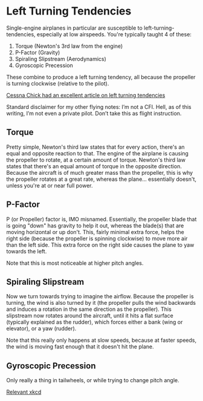 # Left Turning Tendencies

Single-engine airplanes in particular are susceptible to left-turning-tendencies, especially at low airspeeds. You're typically taught 4 of these:

1. Torque (Newton's 3rd law from the engine)
2. P-Factor (Gravity)
3. Spiraling Slipstream (Aerodynamics)
4. Gyroscopic Precession

These combine to produce a left turning tendency, all because the propeller is turning clockwise (relative to the pilot).

[Cessna Chick had an excellent article on left turning tendencies](https://cessnachick.com/2016/06/01/left-turning-tendencies/)

Standard disclaimer for my other flying notes: I’m not a CFI. Hell, as of this writing, I’m not even a private pilot. Don’t take this as flight instruction.

## Torque

Pretty simple, Newton's third law states that for every action, there's an equal and opposite reaction to that. The engine of the airplane is causing the propeller to rotate, at a certain amount of torque. Newton's third law states that there's an equal amount of torque in the opposite direction. Because the aircraft is of much greater mass than the propeller, this is why the propeller rotates at a great rate, whereas the plane... essentially doesn't, unless you're at or near full power.

## P-Factor

P (or Propeller) factor is, IMO misnamed. Essentially, the propeller blade that is going "down" has gravity to help it out, whereas the blade(s) that are moving horizontal or up don't. This, fairly minimal extra force, helps the right side (because the propeller is spinning clockwise) to move more air than the left side. This extra force on the right side causes the plane to yaw towards the left.

Note that this is most noticeable at higher pitch angles.

## Spiraling Slipstream

Now we turn towards trying to imagine the airflow. Because the propeller is turning, the wind is also turned by it (the propeller pulls the wind backwards and induces a rotation in the same direction as the propeller). This slipstream now rotates around the aircraft, until it hits a flat surface (typically explained as the rudder), which forces either a bank (wing or elevator), or a yaw (rudder).

Note that this really only happens at slow speeds, because at faster speeds, the wind is moving fast enough that it doesn't hit the plane.

## Gyroscopic Precession

Only really a thing in tailwheels, or while trying to change pitch angle.

[Relevant xkcd](https://xkcd.com/332/)

